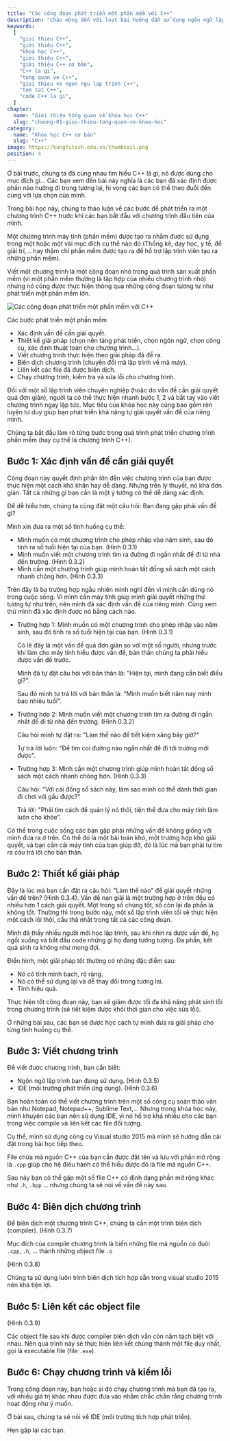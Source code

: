 ```yaml
---
title: "Các công đoạn phát triển một phần mềm với C++"
description: "Chào mừng đến với loạt bài hướng dẫn sử dụng ngôn ngữ lập trình C++! Loạt bài hướng dẫn này được thiết kế cho những người chưa hoặc biết một ít lập trình."
keywords:
  [
    "gioi thieu C++",
    "giới thiệu C++",
    "khoá học C++",
    "giới thiệu C++",
    "giới thiệu C++ cơ bản",
    "C++ la gi",
    "tong quan ve C++",
    "gioi thieu ve ngon ngu lap trinh C++",
    "tom tat C++",
    "code C++ la gi",
  ]
chapter:
  name: "Giới thiệu tổng quan về khóa học C++"
  slug: "chuong-01-gioi-thieu-tong-quan-ve-khoa-hoc"
category:
  name: "Khóa học C++ cơ bản"
  slug: "C++"
image: https://kungfutech.edu.vn/thumbnail.png
position: 4
---
```


Ở bài trước, chúng ta đã cùng nhau tìm hiểu C++ là gì, nó được dùng cho mục đích gì... Các bạn xem đến bài này nghĩa là các bạn đã xác định được phần nào hướng đi trong tương lai, hi vọng các bạn có thể theo đuổi đến cùng với lựa chọn của mình.

Trong bài học này, chúng ta thảo luận về các bước để phát triển ra một chương
trình C++ trước khi các bạn bắt đầu với chương trình đầu tiên của mình.

Một chương trình máy tính (phần mềm) được tạo ra nhằm được sử dụng trong một
hoặc một vài mục đích cụ thể nào đó (Thống kê, dạy học, y tế, để giải trí,...
hay thậm chí phần mềm được tạo ra để hổ trợ lập trình viên tạo
ra những phần mềm).

Viết một chương trình là một công đoạn nhỏ trong quá trình sản xuất phần mềm
(vì một phần mềm thường là tập hợp của nhiều chương trình nhỏ) nhưng nó
cũng được thực hiện thông qua những công đoạn tương tự như phát triển
một phần mềm lớn.

![Các công đoạn phát triển một phần mềm với C++](https://github.com/techmely/hoc-lap-trinh/assets/29374426/6042d3a1-7c9b-4ff2-9721-88db7f4d3579)

Các bước phát triển một phần mềm

- Xác định vấn đề cần giải quyết.
- Thiết kế giải pháp (chọn nền tảng phát triển, chọn ngôn ngữ, chọn công cụ,
  xác định thuật toán cho chương trình...).
- Viết chương trình thực hiện theo giải pháp đã đề ra.
- Biên dịch chương trình (chuyển đổi mã lập trình về mã máy).
- Liên kết các file đã được biên dịch.
- Chạy chương trình, kiểm tra và sửa lỗi cho chương trình.

Đối với một số lập trình viên chuyên nghiệp (hoặc do vấn đề cần giải quyết
quá đơn giản), người ta có thể thực hiện nhanh bước 1, 2 và bắt tay vào viết
chương trình ngay lập tức. Mục tiêu của khóa học này cũng bao gồm rèn luyện
tư duy giúp bạn phát triển khả năng tự giải quyết vấn đề của riêng mình.

Chúng ta bắt đầu làm rõ từng bước trong quá trình phát triển
chương trình phần mềm (hay cụ thể là chương trình C++).

## Bước 1: Xác định vấn đề cần giải quyết

Công đoạn này quyết định phần lớn đến việc chương trình của bạn được thực hiện
một cách khó khăn hay dễ dàng. Nhưng trên lý thuyết, nó khá đơn giản.
Tất cả những gì bạn cần là một ý tưởng có thể dễ dàng xác định.

Để dễ hiểu hơn, chúng ta cùng đặt một câu hỏi: Bạn đang gặp phải vấn đề gì?

Mình xin đưa ra một số tình huống cụ thể:

- Mình muốn có một chương trình cho phép nhập vào năm sinh,
  sau đó tính ra số tuổi hiện tại của bạn. (Hình 0.3.1)
- Mình muốn viết một chương trình tìm ra đường đi ngắn nhất
  để đi từ nhà đến trường. (Hình 0.3.2)
- Mình cần một chương trình giúp mình hoàn tất đống sổ sách
  một cách nhanh chóng hơn. (Hình 0.3.3)

Trên đây là ba trường hợp ngẫu nhiên mình nghĩ đến vì mình cần dùng nó trong
cuộc sống. Vì mình cần máy tính giúp mình giải quyết những thứ tương tự
như trên, nên mình đã xác định vấn đề của riêng mình.
Cùng xem thử mình đã xác định được nó bằng cách nào.

- Trường hợp 1: Mình muốn có một chương trình cho phép nhập vào năm sinh, sau
  đó tính ra số tuổi hiện tại của bạn. (Hình 0.3.1)

  Có lẽ đây là một vấn đề quá đơn giản so với một số người, nhưng trước khi
  làm cho máy tính hiểu được vấn đề, bản thân chúng ta phải hiểu được vấn đề
  trước.

  Mình đã tự đặt câu hỏi với bản thân là:
  "Hiện tại, mình đang cần biết điều gì?".

  Sau đó mình tự trả lời với bản thân là:
  "Mình muốn biết năm nay mình bao nhiêu tuổi".

- Trường hợp 2: Mình muốn viết một chương trình tìm ra đường đi ngắn nhất để
  đi từ nhà đến trường. (Hình 0.3.2)

  Câu hỏi mình tự đặt ra: "Làm thế nào để tiết kiệm xăng bây giờ?"

  Tự trả lời luôn: "Để tìm coi đường nào ngắn nhất để đi tới trường mới được".

- Trường hợp 3: Mình cần một chương trình giúp mình hoàn tất đống sổ sách
  một cách nhanh chóng hơn. (Hình 0.3.3)

  Câu hỏi: "Với cái đống sổ sách này, làm sao mình có thể dành thời gian
  đi chơi với gấu được?"

  Trả lời: "Phải tìm cách để quản lý nó thôi, tiện thể đưa cho máy tính
  làm luôn cho khỏe".

Có thể trong cuộc sống các bạn gặp phải những vấn đề không giống với mình đưa ra
ở trên. Có thể đó là một bài toán khó, một trường hợp khó giải quyết, và bạn cần
cái máy tính của bạn giúp đỡ, đó là lúc mà bạn phải tự tìm ra
câu trả lời cho bản thân.

## Bước 2: Thiết kế giải pháp

Đây là lúc mà bạn cần đặt ra câu hỏi: "Làm thế nào" để giải quyết những vấn đề
trên? (Hình 0.3.4). Vấn đề nan giải là một trường hợp ở trên đều có nhiều hơn 1
cách giải quyết. Một trong số chúng tốt, số còn lại đa phần là không tốt.
Thường thì trong bước này, một số lập trình viên tồi sẽ thực hiện
một cách lôi thôi, cẩu thả nhất trong tất cả các công đoạn.

Mình đã thấy nhiều người mới học lập trình, sau khi nhìn ra được vấn đề,
họ ngồi xuống và bắt đầu code những gì họ đang tưởng tượng.
Đa phần, kết quả sinh ra không như mong đợi.

Điển hình, một giải pháp tốt thường có những đặc điểm sau:

- Nó có tính minh bạch, rõ ràng.
- Nó có thể sử dụng lại và dễ thay đổi trong tương lai.
- Tính hiệu quả.

Thực hiện tốt công đoạn này, bạn sẽ giảm được tối đa khả năng phát sinh lỗi
trong chương trình (sẽ tiết kiệm được khối thời gian cho việc sửa lỗi).

Ở những bài sau, các bạn sẽ được học cách tự mình đưa ra giải pháp cho
từng tình huống cụ thể.

## Bước 3: Viết chương trình

Để viết được chương trình, bạn cần biết:

- Ngôn ngữ lập trình bạn đang sử dụng. (Hình 0.3.5)
- IDE (môi trường phát triển ứng dụng). (Hình 0.3.6)

Bạn hoàn toàn có thể viết chương trình trên một số công cụ soản thảo văn bản như
Notepad, Notepad++, Sublime Text,... Nhưng trong khóa học này, mình khuyên
các bạn nên sử dụng IDE, vì nó hổ trợ khá nhiều cho các bạn trong việc
compile và liên kết các file đối tượng.

Cụ thể, mình sử dụng công cụ Visual studio 2015 mà mình sẽ hướng dẫn cài đặt
trong bài học tiếp theo.

File chứa mã nguồn C++ của bạn cần được đặt tên và lưu với phần mở rộng
là `.cpp` giúp cho hệ điều hành có thể hiểu được đó là file mã nguồn C++.

Sau này bạn có thể gặp một số file C++ có định dạng phần mở rộng khác
như `.h`, `.hpp` ... nhưng chúng ta sẽ nói về vấn đề này sau.

## Bước 4: Biên dịch chương trình

Để biên dịch một chương trình C++, chúng ta cần một trình biên dịch (compiler).
(Hình 0.3.7)

Mục đích của compile chương trình là biến những file mã nguồn có đuôi
`.cpp`, `.h`, ... thành những object file `.o`

(Hình 0.3.8)

Chúng ta sử dụng luôn trình biên dịch tích hợp sẵn trong visual studio 2015
nên khá tiện lợi.

## Bước 5: Liên kết các object file

(Hình 0.3.9)

Các object file sau khi được compiler biên dịch vẫn còn nằm tách biệt với nhau.
Nên quá trình này sẽ thực hiện liên kết chúng thành một file duy nhất,
gọi là executable file (file `.exe`).

## Bước 6: Chạy chương trình và kiểm lỗi

Trong công đoạn này, bạn hoặc ai đó chạy chương trình mà bạn đã tạo ra,
với nhiều giá trị khác nhau được đưa vào nhằm chắc chắn rằng chương trình
hoạt động như ý muốn.

Ở bài sau, chúng ta sẽ nói về IDE (môi trường tích hợp phát triển).

Hẹn gặp lại các bạn.
